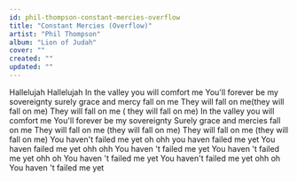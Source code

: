 ```yaml
---
id: phil-thompson-constant-mercies-overflow
title: "Constant Mercies (Overflow)"
artist: "Phil Thompson"
album: "Lion of Judah"
cover: ""
created: ""
updated: ""
---
```


Hallelujah
Hallelujah
In the valley you will comfort me
You'll forever be my sovereignty
surely grace  and mercy fall on me
They will fall on me(they will fall on me)
They will fall on me ( they will fall on me)
In the valley you will comfort me
You'll forever be my sovereignty
Surely grace and mercies fall on me
They will fall on me (they will fall on me)
They will fall on me (they will fall on me)
You haven't failed me yet oh ohh
 you haven failed me yet
You haven failed me yet ohh ohh
You haven 't failed me yet
You haven 't failed me yet ohh oh
You haven 't failed me yet
You haven't failed me yet ohh oh
You haven 't failed me yet